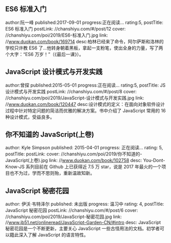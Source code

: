 ## ES6 标准入门

author:阮一峰
published:2017-09-01
progress:正在阅读...
rating:5,
postTitle: ES6 标准入门
postLink: //chanshiyu.com/#/post/12
cover: //chanshiyu.com/poi/2019/ES6-标准入门.jpg
link: //www.duokan.com/book/169714
desc:柏林已经来了命令，阿尔萨斯和洛林的学校只许教 ES6 了...他转身朝着黑板，拿起一支粉笔，使出全身的力量，写了两个大字：“ES6 万岁！”（《最后一课》）。

## JavaScript 设计模式与开发实践

author:曾探
published:2015-05-01
progress:正在阅读...
rating:5,
postTitle: JS 设计模式与开发实践
postLink: //chanshiyu.com/#/post/8
cover: //chanshiyu.com/poi/2019/JavaScript-设计模式与开发实践.jpg
link: //www.duokan.com/book/120447
desc:设计模式的定义：在面向对象软件设计过程中针对特定问题的简洁而优雅的解决方案。书中介绍了 JavaScript 常用的 16 种设计模式，受益良多。

## 你不知道的 JavaScript(上卷)

author: Kyle Simpson
published: 2015-04-01
progress: 正在阅读...
rating: 5,
postTitle:
postLink:
cover: //chanshiyu.com/poi/2019/你不知道的-JavaScript(上卷).jpg
link: //www.duokan.com/book/102758
desc: You-Dont-Know-JS 系列目前在 Github 上已获得近 7.5 万 star，说是 2017 年最火的一个项目也不为过，学而不思则殆，重新温故知新。

## JavaScript 秘密花园

author: 伊沃·韦特泽尔
published: 未出版
progress: 温习中
rating: 4,
postTitle: JavaScript 秘密花园
postLink: //chanshiyu.com/#/post/6
cover: //chanshiyu.com/poi/2019/JavaScript-秘密花园.jpg
link: //www.jb51.net/onlineread/JavaScript-Garden-CN/#intro
desc: JavaScript 秘密花园是一个不断更新，主要关心 JavaScript 一些古怪用法的文档。初学者可以籍此深入了解 JavaScript 的语言特性。
